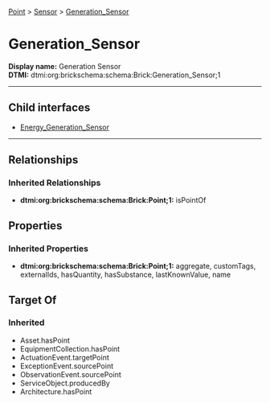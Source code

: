 [Point](../../Point.md) > [Sensor](../Sensor.md) > [Generation_Sensor](#)
# Generation_Sensor

**Display name:** Generation Sensor<br />
**DTMI:** dtmi:org:brickschema:schema:Brick:Generation_Sensor;1

---


## Child interfaces
* [Energy_Generation_Sensor](Energy_Generation_Sensor.md)

---
## Relationships
### Inherited Relationships
* **dtmi:org:brickschema:schema:Brick:Point;1:** isPointOf
## Properties
### Inherited Properties
* **dtmi:org:brickschema:schema:Brick:Point;1:** aggregate, customTags, externalIds, hasQuantity, hasSubstance, lastKnownValue, name
## Target Of
### Inherited
* Asset.hasPoint
* EquipmentCollection.hasPoint
* ActuationEvent.targetPoint
* ExceptionEvent.sourcePoint
* ObservationEvent.sourcePoint
* ServiceObject.producedBy
* Architecture.hasPoint

